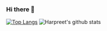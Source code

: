 ### Hi there 👋

[![Top Langs](https://github-readme-stats.vercel.app/api/top-langs/?username=harpreet007)](https://github.com/harpreet007/github-readme-stats)
![Harpreet's github stats](https://github-readme-stats.vercel.app/api?username=harpreet007&show_icons=true&theme=radical)
<!--
**harpreet007/harpreet007** is a ✨ _special_ ✨ repository because its `README.md` (this file) appears on your GitHub profile.

Here are some ideas to get you started:

- 🔭 I’m currently working on ...
- 🌱 I’m currently learning ...
- 👯 I’m looking to collaborate on ...
- 🤔 I’m looking for help with ...
- 💬 Ask me about ...
- 📫 How to reach me: ...
- 😄 Pronouns: ...
- ⚡ Fun fact: ...
-->
